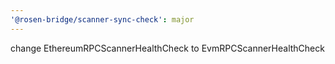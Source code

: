 ```yaml
---
'@rosen-bridge/scanner-sync-check': major
---
```


change EthereumRPCScannerHealthCheck to EvmRPCScannerHealthCheck
